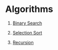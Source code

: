 # Algorithms

1. [Binary Search](./binary_search/main.py)

2. [Selection Sort](./selection_sort/main.py)

3. [Recursion](./recursion/recursion.py)